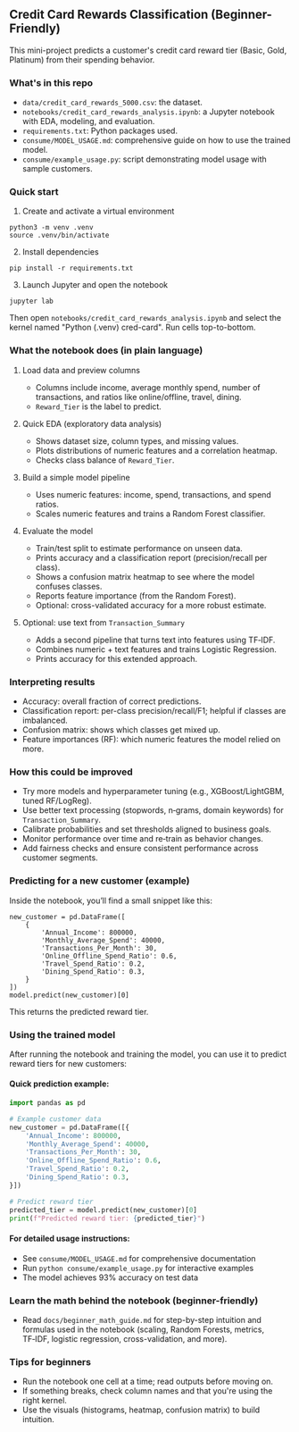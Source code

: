 ## Credit Card Rewards Classification (Beginner-Friendly)

This mini-project predicts a customer's credit card reward tier (Basic, Gold, Platinum) from their spending behavior.

### What's in this repo
- `data/credit_card_rewards_5000.csv`: the dataset.
- `notebooks/credit_card_rewards_analysis.ipynb`: a Jupyter notebook with EDA, modeling, and evaluation.
- `requirements.txt`: Python packages used.
- `consume/MODEL_USAGE.md`: comprehensive guide on how to use the trained model.
- `consume/example_usage.py`: script demonstrating model usage with sample customers.

### Quick start
1) Create and activate a virtual environment
```
python3 -m venv .venv
source .venv/bin/activate
```

2) Install dependencies
```
pip install -r requirements.txt
```

3) Launch Jupyter and open the notebook
```
jupyter lab
```
Then open `notebooks/credit_card_rewards_analysis.ipynb` and select the kernel named "Python (.venv) cred-card". Run cells top-to-bottom.

### What the notebook does (in plain language)
1) Load data and preview columns
   - Columns include income, average monthly spend, number of transactions, and ratios like online/offline, travel, dining.
   - `Reward_Tier` is the label to predict.

2) Quick EDA (exploratory data analysis)
   - Shows dataset size, column types, and missing values.
   - Plots distributions of numeric features and a correlation heatmap.
   - Checks class balance of `Reward_Tier`.

3) Build a simple model pipeline
   - Uses numeric features: income, spend, transactions, and spend ratios.
   - Scales numeric features and trains a Random Forest classifier.

4) Evaluate the model
   - Train/test split to estimate performance on unseen data.
   - Prints accuracy and a classification report (precision/recall per class).
   - Shows a confusion matrix heatmap to see where the model confuses classes.
   - Reports feature importance (from the Random Forest).
   - Optional: cross-validated accuracy for a more robust estimate.

5) Optional: use text from `Transaction_Summary`
   - Adds a second pipeline that turns text into features using TF‑IDF.
   - Combines numeric + text features and trains Logistic Regression.
   - Prints accuracy for this extended approach.

### Interpreting results
- Accuracy: overall fraction of correct predictions.
- Classification report: per-class precision/recall/F1; helpful if classes are imbalanced.
- Confusion matrix: shows which classes get mixed up.
- Feature importances (RF): which numeric features the model relied on more.

### How this could be improved
- Try more models and hyperparameter tuning (e.g., XGBoost/LightGBM, tuned RF/LogReg).
- Use better text processing (stopwords, n‑grams, domain keywords) for `Transaction_Summary`.
- Calibrate probabilities and set thresholds aligned to business goals.
- Monitor performance over time and re‑train as behavior changes.
- Add fairness checks and ensure consistent performance across customer segments.

### Predicting for a new customer (example)
Inside the notebook, you’ll find a small snippet like this:
```
new_customer = pd.DataFrame([
    {
        'Annual_Income': 800000,
        'Monthly_Average_Spend': 40000,
        'Transactions_Per_Month': 30,
        'Online_Offline_Spend_Ratio': 0.6,
        'Travel_Spend_Ratio': 0.2,
        'Dining_Spend_Ratio': 0.3,
    }
])
model.predict(new_customer)[0]
```
This returns the predicted reward tier.

### Using the trained model

After running the notebook and training the model, you can use it to predict reward tiers for new customers:

#### Quick prediction example:
```python
import pandas as pd

# Example customer data
new_customer = pd.DataFrame([{
    'Annual_Income': 800000,
    'Monthly_Average_Spend': 40000,
    'Transactions_Per_Month': 30,
    'Online_Offline_Spend_Ratio': 0.6,
    'Travel_Spend_Ratio': 0.2,
    'Dining_Spend_Ratio': 0.3,
}])

# Predict reward tier
predicted_tier = model.predict(new_customer)[0]
print(f"Predicted reward tier: {predicted_tier}")
```

#### For detailed usage instructions:
- See `consume/MODEL_USAGE.md` for comprehensive documentation
- Run `python consume/example_usage.py` for interactive examples
- The model achieves 93% accuracy on test data

### Learn the math behind the notebook (beginner-friendly)
- Read `docs/beginner_math_guide.md` for step-by-step intuition and formulas used in the notebook (scaling, Random Forests, metrics, TF‑IDF, logistic regression, cross-validation, and more).

### Tips for beginners
- Run the notebook one cell at a time; read outputs before moving on.
- If something breaks, check column names and that you're using the right kernel.
- Use the visuals (histograms, heatmap, confusion matrix) to build intuition.


